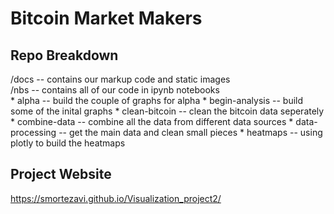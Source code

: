 # Bitcoin Market Makers  

## Repo Breakdown

/docs -- contains our markup code and static images  
/nbs -- contains all of our code in ipynb notebooks  
    * alpha -- build the couple of graphs for alpha
    * begin-analysis -- build some of the inital graphs
    * clean-bitcoin -- clean the bitcoin data seperately
    * combine-data -- combine all the data from different data sources
    * data-processing -- get the main data and clean small pieces
    * heatmaps -- using plotly to build the heatmaps

## Project Website

https://smortezavi.github.io/Visualization_project2/
